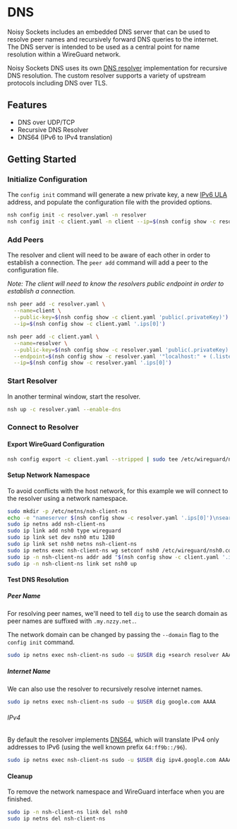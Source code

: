 # DNS

Noisy Sockets includes an embedded DNS server that can be used to resolve peer
names and recursively forward DNS queries to the internet. The DNS server is
intended to be used as a central point for name resolution within a WireGuard
network.

Noisy Sockets DNS uses its own [DNS resolver](https://github.com/noisysockets/resolver) 
implementation for recursive DNS resolution. The custom resolver supports a 
variety of upstream protocols including DNS over TLS.

## Features

* DNS over UDP/TCP
* Recursive DNS Resolver
* DNS64 (IPv6 to IPv4 translation)

## Getting Started

### Initialize Configuration

The `config init` command will generate a new private key, a new [IPv6 ULA](https://en.wikipedia.org/wiki/Unique_local_address) 
address, and populate the configuration file with the provided options.

```sh
nsh config init -c resolver.yaml -n resolver
nsh config init -c client.yaml -n client --ip=$(nsh config show -c resolver.yaml 'next(.ips[0])')
```

### Add Peers

The resolver and client will need to be aware of each other in order to establish
a connection. The `peer add` command will add a peer to the configuration file.

*Note: The client will need to know the resolvers public endpoint in order to
establish a connection.*

```sh
nsh peer add -c resolver.yaml \
  --name=client \
  --public-key=$(nsh config show -c client.yaml 'public(.privateKey)') \
  --ip=$(nsh config show -c client.yaml '.ips[0]')

nsh peer add -c client.yaml \
  --name=resolver \
  --public-key=$(nsh config show -c resolver.yaml 'public(.privateKey)') \
  --endpoint=$(nsh config show -c resolver.yaml '"localhost:" + (.listenPort|tostring)') \
  --ip=$(nsh config show -c resolver.yaml '.ips[0]')
```

### Start Resolver

In another terminal window, start the resolver.

```sh
nsh up -c resolver.yaml --enable-dns
```

### Connect to Resolver

#### Export WireGuard Configuration

```sh
nsh config export -c client.yaml --stripped | sudo tee /etc/wireguard/nsh0.conf > /dev/null
```

#### Setup Network Namespace

To avoid conflicts with the host network, for this example we will connect to
the resolver using a network namespace.

```sh
sudo mkdir -p /etc/netns/nsh-client-ns
echo -e "nameserver $(nsh config show -c resolver.yaml '.ips[0]')\nsearch my.nzzy.net.\n" | sudo tee /etc/netns/nsh-client-ns/resolv.conf > /dev/null
sudo ip netns add nsh-client-ns
sudo ip link add nsh0 type wireguard
sudo ip link set dev nsh0 mtu 1280
sudo ip link set nsh0 netns nsh-client-ns
sudo ip netns exec nsh-client-ns wg setconf nsh0 /etc/wireguard/nsh0.conf
sudo ip -n nsh-client-ns addr add "$(nsh config show -c client.yaml '.ips[0]')/64" dev nsh0
sudo ip -n nsh-client-ns link set nsh0 up
```

#### Test DNS Resolution

##### Peer Name

For resolving peer names, we'll need to tell `dig` to use the search domain as 
peer names are suffixed with `.my.nzzy.net.`.

The network domain can be changed by passing the `--domain` flag to the 
`config init` command.

```sh
sudo ip netns exec nsh-client-ns sudo -u $USER dig +search resolver AAAA
```

##### Internet Name

We can also use the resolver to recursively resolve internet names.

```sh
sudo ip netns exec nsh-client-ns sudo -u $USER dig google.com AAAA
```

###### IPv4

By default the resolver implements [DNS64](https://tools.ietf.org/html/rfc6147),
which will translate IPv4 only addresses to IPv6 (using the well known prefix 
`64:ff9b::/96`).

```sh
sudo ip netns exec nsh-client-ns sudo -u $USER dig ipv4.google.com AAAA
```

#### Cleanup

To remove the network namespace and WireGuard interface when you are finished.

```sh
sudo ip -n nsh-client-ns link del nsh0
sudo ip netns del nsh-client-ns
```